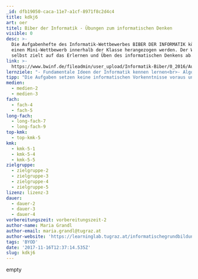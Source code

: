 ```yaml
---
_id: dfb19050-caca-11e7-a1cf-8971f8c2d4c4
title: kdkj6
art: oer
titel: Biber der Informatik - Übungen zum informatischen Denken
visible: 0
desc: >-
  Die Aufgabenhefte des Informatik-Wettbewerbes BIBER DER INFORMATIK können für
  einen Mini-Wettbewerb innerhalb der Klasse herangezogen werden. Der Wettbewerb
  selbst zielt auf das Erlernen und Üben des informatischen Denkens ab.
link: >-
  https://www.bwinf.de/fileadmin/user_upload/Informatik-Biber/0_2016/Aufgabenheft_2016/Biberheft_2016_web.pdf
lernziele: "- Fundamentale Ideen der Informatik kennen lernen<br>- Algorithmisches/logisches Problemlösen kennen lernen, üben und anwenden"
tipp: "Die Aufgaben setzen keine informatischen Vorkenntnisse voraus und präsentieren vielfältige Problemstellungen, die durch das Anwenden von informatischen Konzepten gelöst werden müssen. Diese Konzepte müssen jedoch nicht bekannt sein, sondern werden im Rahmen der Aufgaben spielerisch erworben. Im Vordergrund steht der Erwerb und weniger die Überprüfung von Fähigkeiten im Zusammenhang mit Computational Thinking.<br>Auf der <a href='https://www.bwinf.de/biber/downloads/'>Website des BWINF</a> (Bundesweite Informatikwettbewerbe) werden die Aufgaben für alle Altersgruppen gesammelt und durch wichtige Erklärungen ergänzt, sodass die informatischen Konzepte auch in das Bewusstsein der SchülerInnen geraten. Die Aufgabenhefte vor dem Jahr 2015 sind nicht mit offenen Lizenzen verfügbar. Das verlinkte Aufgabenheft aus dem Jahr 2016 steht unter einer offenen Lizenz und darf frei nachgenutzt werden.<br>Darüber hinaus ist eine eigene BIBER APP für die Betriebssysteme ANDROID und iOS verfügbar, die zum Üben herangezogen werden kann.<br>Empfehlung für den Einsatz im Unterricht:<br>- Wählen Sie, je nach Altersgruppe der SchülerInnen und vorhandener Unterrichtszeit, eine geeignete Anzahl an Biber-Aufgaben (aus der Aufgabensammlung der Jahre 2015 und 2016) aus.<br>- Drucken Sie ggf. die Aufgaben in Klassenstärke aus.<br>- Teilen Sie die SchülerInnen in 2er- oder 3er-Gruppen ein und stellen Sie den Gruppen die Aufgaben zur Verfügung.<br>- Die SchülerInnen müssen nun versuchen, so viele Aufgaben wie möglich, innerhalb einer vorgegebenen Zeit zu lösen.<br>- Besprechen Sie im Anschluss die Lösungen und die informatischen Hintergründe der Aufgabenstellungen.<br>- Achten Sie darauf, dass auch die Lösungswege der SchülerInnen miteinbezogen werden."
medien:
  - medien-2
  - medien-3
fach:
  - fach-4
  - fach-5
long-fach:
  - long-fach-7
  - long-fach-9
top-kmk:
  - top-kmk-5
kmk:
  - kmk-5-1
  - kmk-5-4
  - kmk-5-5
zielgruppe:
  - zielgruppe-2
  - zielgruppe-3
  - zielgruppe-4
  - zielgruppe-5
lizenz: lizenz-3
dauer:
  - dauer-2
  - dauer-3
  - dauer-4
vorbereitungszeit: vorbereitungszeit-2
author-name: Maria Grandl
author-email: maria.grandl@tugraz.at
author-website: 'https://learninglab.tugraz.at/informatischegrundbildung/'
tags: 'BYOD'
date: '2017-11-16T12:37:14.535Z'
slug: kdkj6
---
```

empty

